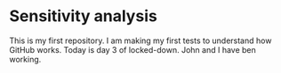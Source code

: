 # Sensitivity analysis

This is my first repository. I am making my first tests to understand how GitHub works.
Today is day 3 of locked-down. John and I have ben working.
